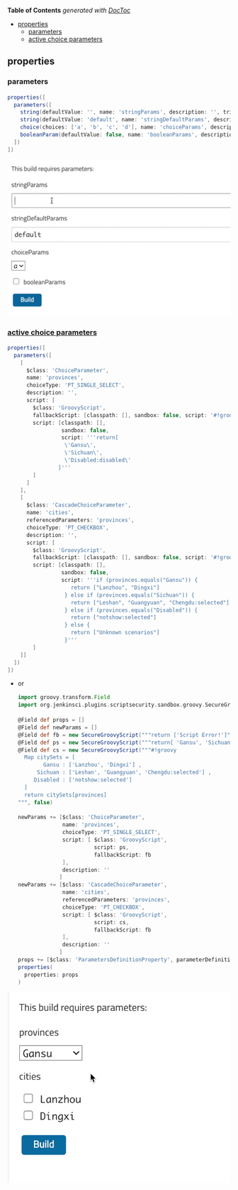 <!-- START doctoc generated TOC please keep comment here to allow auto update -->
<!-- DON'T EDIT THIS SECTION, INSTEAD RE-RUN doctoc TO UPDATE -->
**Table of Contents**  *generated with [DocToc](https://github.com/thlorenz/doctoc)*

- [properties](#properties)
  - [parameters](#parameters)
  - [active choice parameters](#active-choice-parameters)

<!-- END doctoc generated TOC please keep comment here to allow auto update -->

## properties
### parameters
```groovy
properties([
  parameters([
    string(defaultValue: '', name: 'stringParams', description: '', trim: false),
    string(defaultValue: 'default', name: 'stringDefaultParams', description: '', trim: false),
    choice(choices: ['a', 'b', 'c', 'd'], name: 'choiceParams', description: ''),
    booleanParam(defaultValue: false, name: 'booleanParams', description: '')
  ])
])
```
![parameters](../../screenshot/jenkins/properties-parameters.gif)

### [active choice parameters](https://plugins.jenkins.io/uno-choice/)
```groovy
properties([
  parameters([
    [
      $class: 'ChoiceParameter',
      name: 'provinces',
      choiceType: 'PT_SINGLE_SELECT',
      description: '',
      script: [
        $class: 'GroovyScript',
        fallbackScript: [classpath: [], sandbox: false, script: '#!groovy return ["accept in ScriptApproval first"]'],
        script: [classpath: [],
                 sandbox: false,
                 script: '''return[
                  \'Gansu\',
                  \'Sichuan\',
                  \'Disabled:disabled\'
                ]'''
        ]
      ]
    ],
    [
      $class: 'CascadeChoiceParameter',
      name: 'cities',
      referencedParameters: 'provinces',
      choiceType: 'PT_CHECKBOX',
      description: '',
      script: [
        $class: 'GroovyScript',
        fallbackScript: [classpath: [], sandbox: false, script: '#!groovy return ["accept in ScriptApproval first"]'],
        script: [classpath: [],
                 sandbox: false,
                 script: '''if (provinces.equals("Gansu")) {
                    return ["Lanzhou", "Dingxi"]
                  } else if (provinces.equals("Sichuan")) {
                    return ["Leshan", "Guangyuan", "Chengdu:selected"]
                  } else if (provinces.equals("Disabled")) {
                    return ["notshow:selected"]
                  } else {
                    return ["Unknown scenarios"]
                  }'''
        ]
    ]]
  ])
])
```

- or
  ```groovy
  import groovy.transform.Field
  import org.jenkinsci.plugins.scriptsecurity.sandbox.groovy.SecureGroovyScript

  @Field def props = []
  @Field def newParams = []
  @Field def fb = new SecureGroovyScript("""return ['Script Error!']""", false)
  @Field def ps = new SecureGroovyScript("""return[ 'Gansu', 'Sichuan', 'Disabled:disabled' ]""", false )
  @Field def cs = new SecureGroovyScript("""#!groovy
    Map citySets = [
          Gansu : ['Lanzhou', 'Dingxi'] ,
        Sichuan : ['Leshan', 'Guangyuan', 'Chengdu:selected'] ,
       Disabled : ['notshow:selected']
    ]
    return citySets[provinces]
  """, false)

  newParams += [$class: 'ChoiceParameter',
                name: 'provinces',
                choiceType: 'PT_SINGLE_SELECT',
                script: [ $class: 'GroovyScript',
                          script: ps,
                          fallbackScript: fb
                ],
                description: ''
               ]
  newParams += [$class: 'CascadeChoiceParameter',
                name: 'cities',
                referencedParameters: 'provinces',
                choiceType: 'PT_CHECKBOX',
                script: [ $class: 'GroovyScript',
                          script: cs,
                          fallbackScript: fb
                ],
                description: ''
               ]
  props += [$class: 'ParametersDefinitionProperty', parameterDefinitions: newParams]
  properties(
    properties: props
  )
  ```
![active choice](../../screenshot/jenkins/active_choice.gif)
